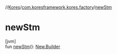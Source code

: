 //[Kores](../../index.md)/[com.koresframework.kores.factory](index.md)/[newStm](new-stm.md)

# newStm

[jvm]\
fun [newStm](new-stm.md)(): [New.Builder](../com.koresframework.kores.base/-new/-builder/index.md)
